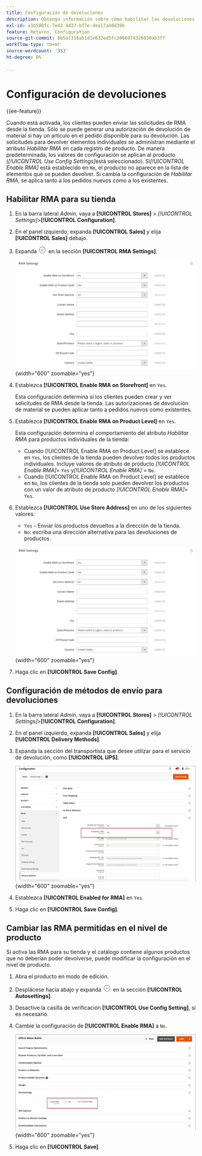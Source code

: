 ```yaml
---
title: Configuración de devoluciones
description: Obtenga información sobre cómo habilitar las devoluciones para su tienda y configurar los métodos de envío admitidos.
exl-id: a1b508fc-7e42-4d37-bf7e-dea17a40d39b
feature: Returns, Configuration
source-git-commit: 8b5af316ab1d2e632ed5fc2066974326830ab3f7
workflow-type: tm+mt
source-wordcount: '353'
ht-degree: 0%

---
```


# Configuración de devoluciones

{{ee-feature}}

Cuando está activada, los clientes pueden enviar las solicitudes de RMA desde la tienda. Sólo se puede generar una autorización de devolución de material si hay un artículo en el pedido disponible para su devolución. Las solicitudes para devolver elementos individuales se administran mediante el atributo _Habilitar RMA_ en cada registro de producto. De manera predeterminada, los valores de configuración se aplican al producto (_[!UICONTROL Use Config Settings]_&#x200B;está seleccionado). Si&#x200B;_[!UICONTROL Enable RMA]_ está establecido en `No`, el producto no aparece en la lista de elementos que se pueden devolver. Si cambia la configuración de _Habilitar RMA_, se aplica tanto a los pedidos nuevos como a los existentes.

## Habilitar RMA para su tienda

1. En la barra lateral _Admin_, vaya a **[!UICONTROL Stores]** > _[!UICONTROL Settings]_>**[!UICONTROL Configuration]**.

1. En el panel izquierdo, expanda **[!UICONTROL Sales]** y elija **[!UICONTROL Sales]** debajo.

1. Expanda ![Selector de expansión](../assets/icon-display-expand.png) en la sección **[!UICONTROL RMA Settings]**.

   ![Configuración de RMA](../configuration-reference/sales/assets/sales-rma-settings.png){width="600" zoomable="yes"}

1. Establezca **[!UICONTROL Enable RMA on Storefront]** en `Yes`.

   Esta configuración determina si los clientes pueden crear y ver solicitudes de RMA desde la tienda. Las autorizaciones de devolución de material se pueden aplicar tanto a pedidos nuevos como existentes.

1. Establezca **[!UICONTROL Enable RMA on Product Level]** en `Yes`.

   Esta configuración determina el comportamiento del atributo _Habilitar RMA_ para productos individuales de la tienda:

   - Cuando [!UICONTROL Enable RMA on Product Level] se establece en `Yes`, los clientes de la tienda pueden devolver todos los productos individuales. Incluye valores de atributo de producto _[!UICONTROL Enable RMA]_= `Yes` y&#x200B;_[!UICONTROL Enable RMA]_ = `No`.
   - Cuando [!UICONTROL Enable RMA on Product Level] se establece en `No`, los clientes de la tienda solo pueden devolver los productos con un valor de atributo de producto _[!UICONTROL Enable RMA]_= `Yes`.

1. Establezca **[!UICONTROL Use Store Address]** en uno de los siguientes valores:

   - `Yes` - Enviar los productos devueltos a la dirección de la tienda.
   - `No`: escriba una dirección alternativa para las devoluciones de productos.

   ![Configuración de RMA con dirección alternativa](../configuration-reference/sales/assets/sales-rma-settings.png){width="600" zoomable="yes"}

1. Haga clic en **[!UICONTROL Save Config]**.

## Configuración de métodos de envío para devoluciones

1. En la barra lateral _Admin_, vaya a **[!UICONTROL Stores]** > _[!UICONTROL Settings]_>**[!UICONTROL Configuration]**.

1. En el panel izquierdo, expanda **[!UICONTROL Sales]** y elija **[!UICONTROL Delivery Methods]**.

1. Expanda la sección del transportista que desee utilizar para el servicio de devolución, como **[!UICONTROL UPS]**.

   ![Habilitar el servicio RMA para el operador](./assets/rma-delivery-method.png){width="600" zoomable="yes"}

1. Establezca **[!UICONTROL Enabled for RMA]** en `Yes`.

1. Haga clic en **[!UICONTROL Save Config]**.

## Cambiar las RMA permitidas en el nivel de producto

Si activa las RMA para su tienda y el catálogo contiene algunos productos que no deberían poder devolverse, puede modificar la configuración en el nivel de producto.

1. Abra el producto en modo de edición.

1. Desplácese hacia abajo y expanda ![Selector de expansión](../assets/icon-display-expand.png) en la sección **[!UICONTROL Autosettings]**.

1. Desactive la casilla de verificación **[!UICONTROL Use Config Setting]**, si es necesario.

1. Cambie la configuración de **[!UICONTROL Enable RMA]** a `No`.

   ![Deshabilitar RMA para un producto](./assets/product-advanced-autosettings-enable-rma.png){width="600" zoomable="yes"}

1. Haga clic en **[!UICONTROL Save]**.
